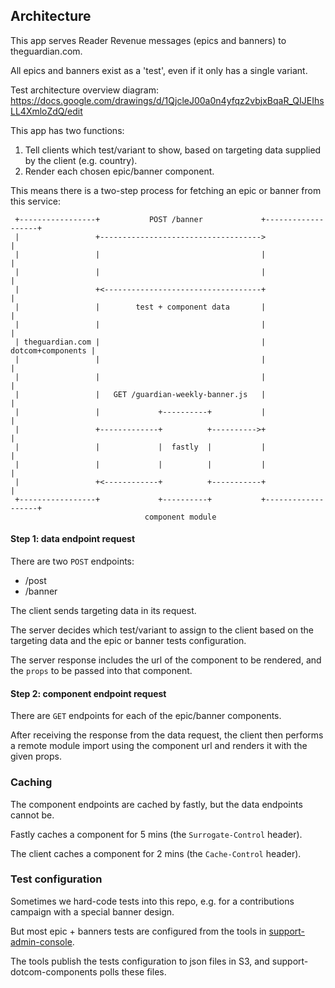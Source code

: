 ## Architecture

This app serves Reader Revenue messages (epics and banners) to theguardian.com.

All epics and banners exist as a 'test', even if it only has a single variant.

Test architecture overview diagram:
https://docs.google.com/drawings/d/1QjcleJ00a0n4yfqz2vbjxBqaR_QIJEIhsLL4XmloZdQ/edit

This app has two functions:
1. Tell clients which test/variant to show, based on targeting data supplied by the client (e.g. country).
2. Render each chosen epic/banner component.

This means there is a two-step process for fetching an epic or banner from this service:

```
 +-----------------+           POST /banner             +-------------------+
 |                 +------------------------------------>                   |
 |                 |                                    |                   |
 |                 |                                    |                   |
 |                 +<-----------------------------------+                   |
 |                 |        test + component data       |                   |
 |                 |                                    |                   |
 | theguardian.com |                                    | dotcom+components |
 |                 |                                    |                   |
 |                 |                                    |                   |
 |                 |   GET /guardian-weekly-banner.js   |                   |
 |                 |             +----------+           |                   |
 |                 +-------------+          +---------->+                   |
 |                 |             |  fastly  |           |                   |
 |                 |             |          |           |                   |
 |                 +<------------+          +-----------+                   |
 +-----------------+             +----------+           +-------------------+
                              component module

```


#### Step 1: data endpoint request
There are two `POST` endpoints:
- /post
- /banner

The client sends targeting data in its request.

The server decides which test/variant to assign to the client based on the targeting data and the epic or banner tests configuration. 

The server response includes the url of the component to be rendered, and the `props` to be passed into that component.

#### Step 2: component endpoint request
There are `GET` endpoints for each of the epic/banner components.

After receiving the response from the data request, the client then performs a remote module import using the component url and renders it with the given props.


### Caching
The component endpoints are cached by fastly, but the data endpoints cannot be.

Fastly caches a component for 5 mins (the `Surrogate-Control` header).

The client caches a component for 2 mins (the `Cache-Control` header).

### Test configuration
Sometimes we hard-code tests into this repo, e.g. for a contributions campaign with a special banner design.

But most epic + banners tests are configured from the tools in [support-admin-console](https://github.com/guardian/support-admin-console).

The tools publish the tests configuration to json files in S3, and support-dotcom-components polls these files.
